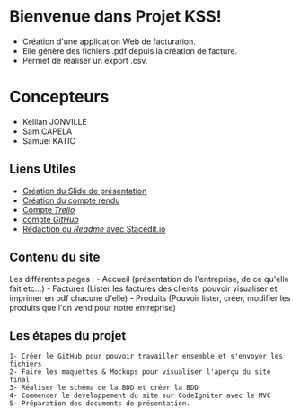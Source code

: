 # Bienvenue dans Projet KSS!

- Création d'une application Web de facturation.
- Elle génère des fichiers .pdf depuis la création de facture.
- Permet de réaliser un export .csv.

# Concepteurs

- Kellian JONVILLE
- Sam CAPELA
- Samuel KATIC

## Liens Utiles

 - [Création du Slide de présentation](https://docs.google.com/presentation/d/1ALf8XR01uQsAAnOQknPeQXNkJsqxwdmbLjwIaQTqFUE/edit#slide=id.gae7ecec6be_2_45)
 -  [Création du compte rendu](https://docs.google.com/document/d/1wMdRPCttqE4RV3KBCYawV8q4FvvsYCCKO3jH2i2BlzA/edit)
 - [Compte *Trello*](https://trello.com/invite/b/EdY6BORh/f3cf87ef60ad046c218ba73c51f67828/projetkss)
 - [compte *GitHub*](https://github.com/SamCapela/projetkss)
 - [Rédaction du *Readme* avec Stacedit.io](https://stackedit.io/)

## Contenu du site

Les différentes pages :
    - Accueil (présentation de l'entreprise, de ce qu'elle fait etc...)
    - Factures (Lister les factures des clients, pouvoir visualiser et imprimer en pdf chacune d'elle)
    - Produits (Pouvoir lister, créer, modifier les produits que l'on vend pour notre entreprise)

## Les étapes du projet

	1- Créer le GitHub pour pouvoir travailler ensemble et s'envoyer les fichiers
	2- Faire les maquettes & Mockups pour visualiser l'aperçu du site final
	3- Réaliser le schéma de la BDD et créer la BDD 
	4- Commencer le developpement du site sur CodeIgniter avec le MVC
	5- Préparation des documents de présentation.